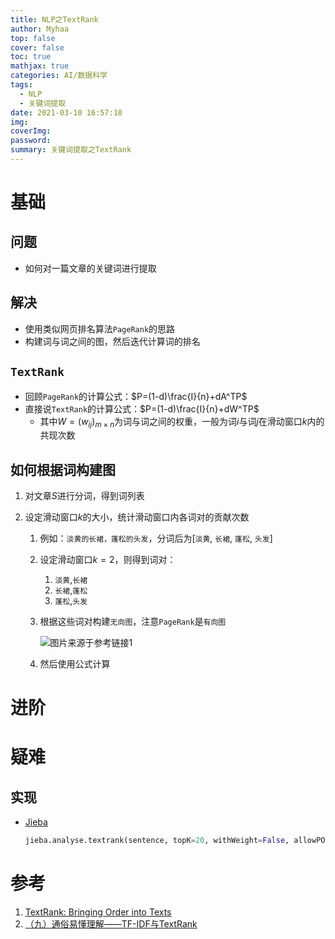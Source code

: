 ```yaml
---
title: NLP之TextRank
author: Myhaa
top: false
cover: false
toc: true
mathjax: true
categories: AI/数据科学
tags:
  - NLP
  - 关键词提取
date: 2021-03-10 16:57:10
img:
coverImg:
password:
summary: 关键词提取之TextRank
---
```


# 基础

## 问题

* 如何对一篇文章的关键词进行提取

## 解决

* 使用类似网页排名算法`PageRank`的思路
* 构建词与词之间的图，然后迭代计算词的排名

## `TextRank`

* 回顾`PageRank`的计算公式：$P=(1-d)\frac{I}{n}+dA^TP$
* 直接说`TextRank`的计算公式：$P=(1-d)\frac{I}{n}+dW^TP$
  * 其中$W=(w_{ij})_{m\times n}$为词与词之间的权重，一般为词$i$与词$j$在滑动窗口$k$内的共现次数

## 如何根据词构建图

1. 对文章$S$进行分词，得到词列表

2. 设定滑动窗口$k$的大小，统计滑动窗口内各词对的贡献次数

   1. 例如：`淡黄的长裙，蓬松的头发`，分词后为[`淡黄`, `长裙`, `蓬松`, `头发`]

   2. 设定滑动窗口$k=2$，则得到词对：

      1. `淡黄`,`长裙`
      2. `长裙`,`蓬松`
      3. `蓬松`,`头发`

   3. 根据这些词对构建`无向图`，注意`PageRank`是`有向图`

      ![图片来源于参考链接1](NLP%E4%B9%8BTextRank/image-20210310171957155.png)

   4. 然后使用公式计算



# 进阶

# 疑难

## 实现

* [Jieba](https://github.com/fxsjy/jieba)

  ```python
  jieba.analyse.textrank(sentence, topK=20, withWeight=False, allowPOS=('ns', 'n', 'vn', 'v')) 
  ```

  



# 参考

1.  [TextRank: Bringing Order into Texts](http://web.eecs.umich.edu/~mihalcea/papers/mihalcea.emnlp04.pdf)
2. [（九）通俗易懂理解——TF-IDF与TextRank](https://zhuanlan.zhihu.com/p/41091116)

